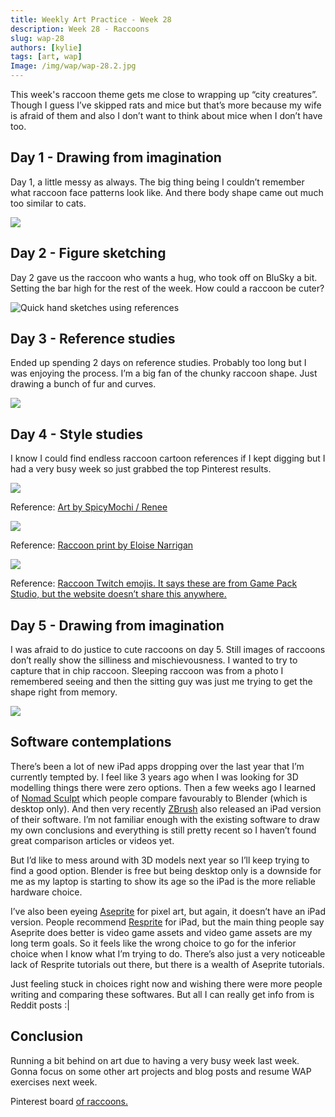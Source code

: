 ```yaml
---
title: Weekly Art Practice - Week 28
description: Week 28 - Raccoons
slug: wap-28
authors: [kylie]
tags: [art, wap]
Image: /img/wap/wap-28.2.jpg
---
```


This week's raccoon theme gets me close to wrapping up “city creatures”. Though I guess I’ve skipped rats and mice but that’s more because my wife is afraid of them and also I don’t want to think about mice when I don’t have too.

## Day 1 - Drawing from imagination

Day 1, a little messy as always. The big thing being I couldn’t remember what raccoon face patterns look like. And there body shape came out much too similar to cats.

![](/img/wap/wap-28.1.jpg)

<!--truncate-->

## Day 2 - Figure sketching

Day 2 gave us the raccoon who wants a hug, who took off on BluSky a bit. Setting the bar high for the rest of the week. How could a raccoon be cuter?

![Quick hand sketches using references](/img/wap/wap-28.2.jpg)

## Day 3 - Reference studies

Ended up spending 2 days on reference studies. Probably too long but I was enjoying the process. I’m a big fan of the chunky raccoon shape. Just drawing a bunch of fur and curves.

![](/img/wap/wap-28.3.jpg)


## Day 4 - Style studies

I know I could find endless raccoon cartoon references if I kept digging but I had a very busy week so just grabbed the top Pinterest results.

![](/img/wap/wap-28.4.1.jpg)

Reference: [Art by SpicyMochi / Renee](https://spicymochi.tumblr.com/post/720210870068789248/he-is-sitting-politely)

![](/img/wap/wap-28.4.2.jpg)

Reference: [Raccoon print by Eloise Narrigan](https://society6.com/eloisenarrigan)

![](/img/wap/wap-28.4.3.jpg)

Reference: [Raccoon Twitch emojis. It says these are from Game Pack Studio, but the website doesn’t share this anywhere.](https://gamepackstudio.com/)


## Day 5 - Drawing from imagination

I was afraid to do justice to cute raccoons on day 5. Still images of raccoons don’t really show the silliness and mischievousness. I wanted to try to capture that in chip raccoon. Sleeping raccoon was from a photo I remembered seeing and then the sitting guy was just me trying to get the shape right from memory.

![](/img/wap/wap-28.5.jpg)

## Software contemplations

There’s been a lot of new iPad apps dropping over the last year that I’m currently tempted by. I feel like 3 years ago when I was looking for 3D modelling things there were zero options. Then a few weeks ago I learned of [Nomad Sculpt](https://nomadsculpt.com/) which people compare favourably to Blender (which is desktop only). And then very recently [ZBrush](https://www.maxon.net/en/zbrush-for-ipad) also released an iPad version of their software. I’m not familiar enough with the existing software to draw my own conclusions and everything is still pretty recent so I haven’t found great comparison articles or videos yet.

But I’d like to mess around with 3D models next year so I’ll keep trying to find a good option. Blender is free but being desktop only is a downside for me as my laptop is starting to show its age so the iPad is the more reliable hardware choice.

I’ve also been eyeing [Aseprite](https://www.aseprite.org/) for pixel art, but again, it doesn’t have an iPad version. People recommend [Resprite](https://resprite.fengeon.com/) for iPad, but the main thing people say Aseprite does better is video game assets and video game assets are my long term goals. So it feels like the wrong choice to go for the inferior choice when I know what I’m trying to do. There’s also just a very noticeable lack of Resprite tutorials out there, but there is a wealth of Aseprite tutorials.

Just feeling stuck in choices right now and wishing there were more people writing and comparing these softwares. But all I can really get info from is Reddit posts :|

## Conclusion

Running a bit behind on art due to having a very busy week last week. Gonna focus on some other art projects and blog posts and resume WAP exercises next week.

Pinterest board [of raccoons.](https://ca.pinterest.com/maeanu3639/wap-raccoon/)
